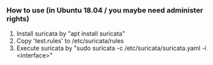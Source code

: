 ### How to use (in Ubuntu 18.04 / you maybe need administer rights)
1. Install suricata by "apt install suricata"
2. Copy 'test.rules' to /etc/suricata/rules
3. Execute suricata by "sudo suricata -c /etc/suricata/suricata.yaml -i \<interface\>"
